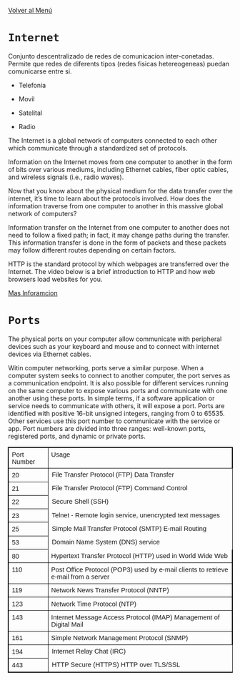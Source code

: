 [Volver al Menú](root.md)

# `Internet`

Conjunto descentralizado de redes de comunicacion inter-conetadas. Permite que redes de diferents tipos (redes fisicas hetereogeneas) puedan comunicarse entre si.

- Telefonia

- Movil

- Satelital

- Radio

The Internet is a global network of computers connected to each other which communicate through a standardized set of protocols.

Information on the Internet moves from one computer to another in the form of bits over various mediums, including Ethernet cables, fiber optic cables, and wireless signals (i.e., radio waves).

Now that you know about the physical medium for the data transfer over the internet, it’s time to learn about the protocols involved. How does the information traverse from one computer to another in this massive global network of computers?

Information transfer on the Internet from one computer to another does not need to follow a fixed path; in fact, it may change paths during the transfer. This information transfer is done in the form of packets and these packets may follow different routes depending on certain factors.

HTTP is the standard protocol by which webpages are transferred over the Internet. The video below is a brief introduction to HTTP and how web browsers load websites for you.

[Mas Inforamcion](https://roadmap.sh/guides/what-is-internet)

# `Ports`

The physical ports on your computer allow communicate with peripheral devices such as your keyboard and mouse and to connect with internet devices via Ethernet cables.

Witin computer networking, ports serve a similar purpose. When a computer system seeks to connect to another computer, the port serves as a communication endpoint. It is also possible for different services running on the same computer to expose various ports and communicate with one another using these ports. In simple terms, if a software application or service needs to communicate with others, it will expose a port. Ports are identified with positive 16-bit unsigned integers, ranging from 0 to 65535. Other services use this port number to communicate with the service or app. Port numbers are divided into three ranges: well-known ports, registered ports, and dynamic or private ports.

<table class="Table" style="margin-left:-.4pt; border-collapse:collapse; border:solid black 1.0pt" width="624"><tbody><tr><td style="border:solid black 1.0pt; padding:5.0pt 5.0pt 5.0pt 5.0pt" valign="top">
<p style="border:none; margin:0in 0in 0.0001pt"><span style="font-size:11pt"><span style="line-height:normal"><span style="font-family:Arial,sans-serif">Port Number</span></span></span></p>
</td>
<td style="border:solid black 1.0pt; border-left:none; padding:5.0pt 5.0pt 5.0pt 5.0pt" valign="top">
<p style="border:none; margin:0in 0in 0.0001pt"><span style="font-size:11pt"><span style="line-height:normal"><span style="font-family:Arial,sans-serif">Usage</span></span></span></p>
</td>
</tr><tr><td style="border:solid black 1.0pt; border-top:none; padding:5.0pt 5.0pt 5.0pt 5.0pt" valign="top">
<p style="border:none; margin:0in 0in 0.0001pt"><span style="font-size:11pt"><span style="line-height:normal"><span style="font-family:Arial,sans-serif">20</span></span></span></p>
</td>
<td>
<p style="border:none; margin:0in 0in 0.0001pt"><span style="font-size:11pt"><span style="line-height:normal"><span style="font-family:Arial,sans-serif">File Transfer Protocol (FTP) Data Transfer</span></span></span></p>
</td>
</tr><tr><td style="border:solid black 1.0pt; border-top:none; padding:5.0pt 5.0pt 5.0pt 5.0pt" valign="top">
<p style="border:none; margin:0in 0in 0.0001pt"><span style="font-size:11pt"><span style="line-height:normal"><span style="font-family:Arial,sans-serif">21</span></span></span></p>
</td>
<td>
<p style="margin:0in 0in 0.0001pt"><span style="font-size:11pt"><span style="line-height:normal"><span style="font-family:Arial,sans-serif">File Transfer Protocol (FTP) Command Control</span></span></span></p>
</td>
</tr><tr><td style="border:solid black 1.0pt; border-top:none; padding:5.0pt 5.0pt 5.0pt 5.0pt" valign="top">
<p style="border:none; margin:0in 0in 0.0001pt"><span style="font-size:11pt"><span style="line-height:normal"><span style="font-family:Arial,sans-serif">22</span></span></span></p>
</td>
<td>
<p style="border:none; margin:0in 0in 0.0001pt"><span style="font-size:11pt"><span style="line-height:normal"><span style="font-family:Arial,sans-serif">Secure Shell (SSH)</span></span></span></p>
</td>
</tr><tr><td style="border:solid black 1.0pt; border-top:none; padding:5.0pt 5.0pt 5.0pt 5.0pt" valign="top">
<p style="border:none; margin:0in 0in 0.0001pt"><span style="font-size:11pt"><span style="line-height:normal"><span style="font-family:Arial,sans-serif">23</span></span></span></p>
</td>
<td>
<p style="border:none; margin:0in 0in 0.0001pt"><span style="font-size:11pt"><span style="line-height:normal"><span style="font-family:Arial,sans-serif">Telnet - Remote login service, unencrypted text messages</span></span></span></p>
</td>
</tr><tr><td style="border:solid black 1.0pt; border-top:none; padding:5.0pt 5.0pt 5.0pt 5.0pt" valign="top">
<p style="border:none; margin:0in 0in 0.0001pt"><span style="font-size:11pt"><span style="line-height:normal"><span style="font-family:Arial,sans-serif">25</span></span></span></p>
</td>
<td>
<p style="border:none; margin:0in 0in 0.0001pt"><span style="font-size:11pt"><span style="line-height:normal"><span style="font-family:Arial,sans-serif">Simple Mail Transfer Protocol (SMTP) E-mail Routing</span></span></span></p>
</td>
</tr><tr><td style="border:solid black 1.0pt; border-top:none; padding:5.0pt 5.0pt 5.0pt 5.0pt" valign="top">
<p style="border:none; margin:0in 0in 0.0001pt"><span style="font-size:11pt"><span style="line-height:normal"><span style="font-family:Arial,sans-serif">53</span></span></span></p>
</td>
<td>
<p style="border:none; margin:0in 0in 0.0001pt"><span style="font-size:11pt"><span style="line-height:normal"><span style="font-family:Arial,sans-serif">Domain Name System (DNS) service</span></span></span></p>
</td>
</tr><tr><td style="border:solid black 1.0pt; border-top:none; padding:5.0pt 5.0pt 5.0pt 5.0pt" valign="top">
<p style="border:none; margin:0in 0in 0.0001pt"><span style="font-size:11pt"><span style="line-height:normal"><span style="font-family:Arial,sans-serif">80</span></span></span></p>
</td>
<td style="border-bottom:solid black 1.0pt; border-top:none; border-left:none; border-right:solid black 1.0pt; padding:5.0pt 5.0pt 5.0pt 5.0pt" valign="top">
<p style="border:none; margin:0in 0in 0.0001pt"><span style="font-size:11pt"><span style="line-height:normal"><span style="font-family:Arial,sans-serif">Hypertext Transfer Protocol (HTTP) used in World Wide Web</span></span></span></p>
</td>
</tr><tr><td style="border:solid black 1.0pt; border-top:none; padding:5.0pt 5.0pt 5.0pt 5.0pt" valign="top">
<p style="border:none; margin:0in 0in 0.0001pt"><span style="font-size:11pt"><span style="line-height:normal"><span style="font-family:Arial,sans-serif">110</span></span></span></p>
</td>
<td style="border-bottom:solid black 1.0pt; border-top:none; border-left:none; border-right:solid black 1.0pt; padding:5.0pt 5.0pt 5.0pt 5.0pt" valign="top">
<p style="border:none; margin:0in 0in 0.0001pt"><span style="font-size:11pt"><span style="line-height:normal"><span style="font-family:Arial,sans-serif">Post Office Protocol (POP3) used by e-mail clients to retrieve e-mail from a server</span></span></span></p>
</td>
</tr><tr><td style="border:solid black 1.0pt; border-top:none; padding:5.0pt 5.0pt 5.0pt 5.0pt" valign="top">
<p style="border:none; margin:0in 0in 0.0001pt"><span style="font-size:11pt"><span style="line-height:normal"><span style="font-family:Arial,sans-serif">119</span></span></span></p>
</td>
<td style="border-bottom:solid black 1.0pt; border-top:none; border-left:none; border-right:solid black 1.0pt; padding:5.0pt 5.0pt 5.0pt 5.0pt" valign="top">
<p style="border:none; margin:0in 0in 0.0001pt"><span style="font-size:11pt"><span style="line-height:normal"><span style="font-family:Arial,sans-serif">Network News Transfer Protocol (NNTP)</span></span></span></p>
</td>
</tr><tr><td style="border:solid black 1.0pt; border-top:none; padding:5.0pt 5.0pt 5.0pt 5.0pt" valign="top">
<p style="border:none; margin:0in 0in 0.0001pt"><span style="font-size:11pt"><span style="line-height:normal"><span style="font-family:Arial,sans-serif">123</span></span></span></p>
</td>
<td style="border-bottom:solid black 1.0pt; border-top:none; border-left:none; border-right:solid black 1.0pt; padding:5.0pt 5.0pt 5.0pt 5.0pt" valign="top">
<p style="border:none; margin:0in 0in 0.0001pt"><span style="font-size:11pt"><span style="line-height:normal"><span style="font-family:Arial,sans-serif">Network Time Protocol (NTP)</span></span></span></p>
</td>
</tr><tr><td style="border:solid black 1.0pt; border-top:none; padding:5.0pt 5.0pt 5.0pt 5.0pt" valign="top">
<p style="border:none; margin:0in 0in 0.0001pt"><span style="font-size:11pt"><span style="line-height:normal"><span style="font-family:Arial,sans-serif">143</span></span></span></p>
</td>
<td style="border-bottom:solid black 1.0pt; border-top:none; border-left:none; border-right:solid black 1.0pt; padding:5.0pt 5.0pt 5.0pt 5.0pt" valign="top">
<p style="border:none; margin:0in 0in 0.0001pt"><span style="font-size:11pt"><span style="line-height:normal"><span style="font-family:Arial,sans-serif">Internet Message Access Protocol (IMAP) Management of Digital Mail</span></span></span></p>
</td>
</tr><tr><td style="border:solid black 1.0pt; border-top:none; padding:5.0pt 5.0pt 5.0pt 5.0pt" valign="top">
<p style="border:none; margin:0in 0in 0.0001pt"><span style="font-size:11pt"><span style="line-height:normal"><span style="font-family:Arial,sans-serif">161</span></span></span></p>
</td>
<td style="border-bottom:solid black 1.0pt; border-top:none; border-left:none; border-right:solid black 1.0pt; padding:5.0pt 5.0pt 5.0pt 5.0pt" valign="top">
<p style="border:none; margin:0in 0in 0.0001pt"><span style="font-size:11pt"><span style="line-height:normal"><span style="font-family:Arial,sans-serif">Simple Network Management Protocol (SNMP)</span></span></span></p>
</td>
</tr><tr><td style="border:solid black 1.0pt; border-top:none; padding:5.0pt 5.0pt 5.0pt 5.0pt" valign="top">
<p style="border:none; margin:0in 0in 0.0001pt"><span style="font-size:11pt"><span style="line-height:normal"><span style="font-family:Arial,sans-serif">194</span></span></span></p>
</td>
<td>
<p style="border:none; margin:0in 0in 0.0001pt"><span style="font-size:11pt"><span style="line-height:normal"><span style="font-family:Arial,sans-serif">Internet Relay Chat (IRC)</span></span></span></p>
</td>
</tr><tr><td style="border:solid black 1.0pt; border-top:none; padding:5.0pt 5.0pt 5.0pt 5.0pt" valign="top">
<p style="border:none; margin:0in 0in 0.0001pt"><span style="font-size:11pt"><span style="line-height:normal"><span style="font-family:Arial,sans-serif">443</span></span></span></p>
</td>
<td>
<p style="border:none; margin:0in 0in 0.0001pt"><span style="font-size:11pt"><span style="line-height:normal"><span style="font-family:Arial,sans-serif">HTTP Secure (HTTPS) HTTP over TLS/SSL</span></span></span></p>
</td>
</tr></tbody></table>
